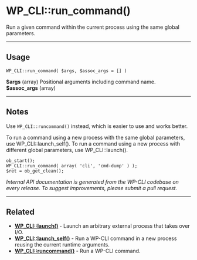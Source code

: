 # WP_CLI::run_command()

Run a given command within the current process using the same global parameters.

***

## Usage

    WP_CLI::run_command( $args, $assoc_args = [] )

<div>
<strong>$args</strong> (array) Positional arguments including command name.<br />
<strong>$assoc_args</strong> (array) <br />
</div>


***

## Notes

Use `WP_CLI::runcommand()` instead, which is easier to use and works better.

To run a command using a new process with the same global parameters,
use WP_CLI::launch_self(). To run a command using a new process with
different global parameters, use WP_CLI::launch().

```
ob_start();
WP_CLI::run_command( array( 'cli', 'cmd-dump' ) );
$ret = ob_get_clean();
```


*Internal API documentation is generated from the WP-CLI codebase on every release. To suggest improvements, please submit a pull request.*


***

## Related

<ul>



<li><strong><a href="https://make.wordpress.org/cli/handbook/internal-api/wp-cli-launch/">WP_CLI::launch()</a></strong> - Launch an arbitrary external process that takes over I/O.</li>


<li><strong><a href="https://make.wordpress.org/cli/handbook/internal-api/wp-cli-launch-self/">WP_CLI::launch_self()</a></strong> - Run a WP-CLI command in a new process reusing the current runtime arguments.</li>


<li><strong><a href="https://make.wordpress.org/cli/handbook/internal-api/wp-cli-runcommand/">WP_CLI::runcommand()</a></strong> - Run a WP-CLI command.</li>



</ul>


